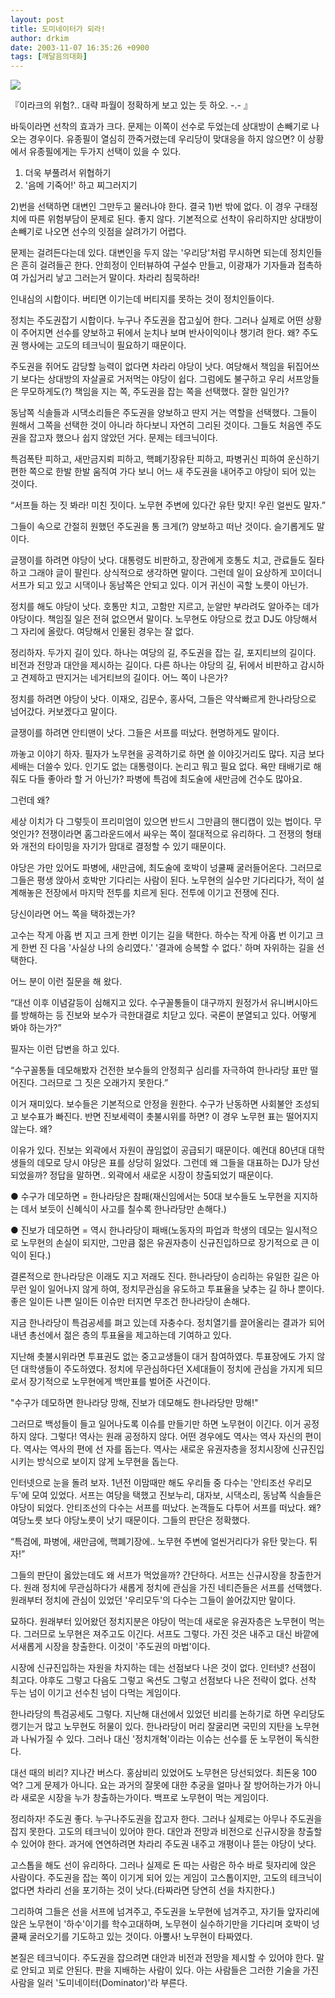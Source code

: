```yaml
---
layout: post
title: 도미네이터가 되라!
author: drkim
date: 2003-11-07 16:35:26 +0900
tags: [깨달음의대화]
---
```


  ![](http://drkimz.com/technote/board/KDR/upimg/1068117788.jpg)


  『이라크의 위험?.. 대략 파월이 정확하게 보고 있는 듯 하오. -.- 』


바둑이라면 선착의 효과가 크다. 문제는 이쪽이 선수로 두었는데 상대방이 손빼기로 나오는 경우이다. 유종필이 열심히 깐죽거렸는데 우리당이 맞대응을 하지 않으면? 이 상황에서 유종필에게는 두가지 선택이 있을 수 있다.

1) 더욱 부풀려서 위협하기  
2) '음메 기죽어!' 하고 찌그러지기

2)번을 선택하면 대변인 그만두고 물러나야 한다. 결국 1)번 밖에 없다. 이 경우 구태정치에 따른 위험부담이 문제로 된다. 좋지 않다. 기본적으로 선착이 유리하지만 상대방이 손빼기로 나오면 선수의 잇점을 살려가기 어렵다. 

문제는 걸려든다는데 있다. 대변인을 두지 않는 '우리당'처럼 무시하면 되는데 정치인들은 흔히 걸려들곤 한다. 안희정이 인터뷰하여 구설수 만들고, 이광재가 기자들과 접촉하여 가십거리 낳고 그러는거 말이다. 차라리 침묵하라! 

인내심의 시합이다. 버티면 이기는데 버티지를 못하는 것이 정치인들이다. 

정치는 주도권잡기 시합이다. 누구나 주도권을 잡고싶어 한다. 그러나 실제로 어떤 상황이 주어지면 선수를 양보하고 뒤에서 눈치나 보며 반사이익이나 챙기려 한다. 왜? 주도권 행사에는 고도의 테크닉이 필요하기 때문이다. 

주도권을 쥐어도 감당할 능력이 없다면 차라리 야당이 낫다. 여당해서 책임을 뒤집어쓰기 보다는 상대방의 자살골로 거저먹는 야당이 쉽다. 그럼에도 불구하고 우리 서프앙들은 무모하게도(?) 책임을 지는 쪽, 주도권을 잡는 쪽을 선택했다. 잘한 일인가?

동남쪽 식솔들과 시댁소리들은 주도권을 양보하고 딴지 거는 역할을 선택했다. 그들이 원해서 그쪽을 선택한 것이 아니라 하다보니 자연히 그리된 것이다. 그들도 처음엔 주도권을 잡고자 했으나 쉽지 않았던 거다. 문제는 테크닉이다. 

특검폭탄 피하고, 새만금지뢰 피하고, 핵폐기장유탄 피하고, 파병귀신 피하여 운신하기 편한 쪽으로 한발 한발 움직여 가다 보니 어느 새 주도권을 내어주고 야당이 되어 있는 것이다. 

“서프들 하는 짓 봐라! 미친 짓이다. 노무현 주변에 있다간 유탄 맞지! 우린 얼씬도 말자.” 

그들이 속으로 간절히 원했던 주도권을 통 크게(?) 양보하고 떠난 것이다. 슬기롭게도 말이다. 

글쟁이를 하려면 야당이 낫다. 대통령도 비판하고, 장관에게 호통도 치고, 관료들도 질타하고 그래야 글이 팔린다. 상식적으로 생각하면 말이다. 그런데 일이 요상하게 꼬이더니 서프가 되고 있고 시댁이나 동남쪽은 안되고 있다. 이거 귀신이 곡할 노릇이 아닌가. 

정치를 해도 야당이 낫다. 호통만 치고, 고함만 지르고, 눈알만 부라려도 알아주는 데가 야당이다. 책임질 일은 전혀 없으면서 말이다. 노무현도 야당으로 컸고 DJ도 야당해서 그 자리에 올랐다. 여당해서 인물된 경우는 잘 없다. 

정리하자. 두가지 길이 있다. 하나는 여당의 길, 주도권을 잡는 길, 포지티브의 길이다. 비전과 전망과 대안을 제시하는 길이다. 다른 하나는 야당의 길, 뒤에서 비판하고 감시하고 견제하고 딴지거는 네거티브의 길이다. 어느 쪽이 나은가? 

정치를 하려면 야당이 낫다. 이재오, 김문수, 홍사덕, 그들은 약삭빠르게 한나라당으로 넘어갔다. 커보겠다고 말이다.

글쟁이를 하려면 안티맨이 낫다. 그들은 서프를 떠났다. 현명하게도 말이다. 

까놓고 이야기 하자. 필자가 노무현을 공격하기로 하면 쓸 이야깃거리도 많다. 지금 보다 세배는 더쓸수 있다. 인기도 없는 대통령이다. 논리고 뭐고 필요 없다. 욕만 태배기로 해줘도 다들 좋아라 할 거 아닌가? 파병에 특검에 최도술에 새만금에 건수도 많아요. 

그런데 왜?

세상 이치가 다 그렇듯이 프리미엄이 있으면 반드시 그만큼의 핸디캡이 있는 법이다. 무엇인가? 전쟁이라면 홈그라운드에서 싸우는 쪽이 절대적으로 유리하다. 그 전쟁의 형태와 개전의 타이밍을 자기가 맘대로 결정할 수 있기 때문이다. 

야당은 가만 있어도 파병에, 새만금에, 최도술에 호박이 넝쿨째 굴러들어온다. 그러므로 그들은 평생 앉아서 호박만 기다리는 사람이 된다. 노무현의 실수만 기다리다가, 적이 설계해놓은 전장에서 마지막 전투를 치르게 된다. 전투에 이기고 전쟁에 진다. 

당신이라면 어느 쪽을 택하겠는가? 

고수는 작게 아홉 번 지고 크게 한번 이기는 길을 택한다. 하수는 작게 아홉 번 이기고 크게 한번 진 다음 '사실상 나의 승리였다.' '결과에 승복할 수 없다.' 하며 자위하는 길을 선택한다. 

어느 분이 이런 질문을 해 왔다. 

“대선 이후 이념갈등이 심해지고 있다. 수구꼴통들이 대구까지 원정가서 유니버시아드를 방해하는 등 진보와 보수가 극한대결로 치닫고 있다. 국론이 분열되고 있다. 어떻게 봐야 하는가?”

필자는 이런 답변을 하고 있다. 

“수구꼴통들 데모해봤자 건전한 보수들의 안정희구 심리를 자극하여 한나라당 표만 떨어진다. 그러므로 그 짓은 오래가지 못한다.”

이거 재미있다. 보수들은 기본적으로 안정을 원한다. 수구가 난동하면 사회불안 조성되고 보수표가 빠진다. 반면 진보세력이 촛불시위를 하면? 이 경우 노무현 표는 떨어지지 않는다. 왜? 

이유가 있다. 진보는 외곽에서 자원이 끊임없이 공급되기 때문이다. 예컨대 80년대 대학생들의 데모로 당시 야당은 표를 상당히 잃었다. 그런데 왜 그들을 대표하는 DJ가 당선되었을까? 정답을 말하면.. 외곽에서 새로운 시장이 창출되었기 때문이다. 

● 수구가 데모하면 = 한나라당은 참패(재신임에서는 50대 보수들도 노무현을 지지하는 데서 보듯이 신혜식이 사고를 칠수록 한나라당만 손해다.)

● 진보가 데모하면 = 역시 한나라당이 패배(노동자의 파업과 학생의 데모는 일시적으로 노무현의 손실이 되지만, 그만큼 젊은 유권자층이 신규진입하므로 장기적으로 큰 이익이 된다.)

결론적으로 한나라당은 이래도 지고 저래도 진다. 한나라당이 승리하는 유일한 길은 아무런 일이 일어나지 않게 하여, 정치무관심을 유도하고 투표율을 낮추는 길 하나 뿐이다. 좋은 일이든 나쁜 일이든 이슈만 터지면 무조건 한나라당이 손해다. 

지금 한나라당이 특검공세를 펴고 있는데 자충수다. 정치열기를 끌어올리는 결과가 되어 내년 총선에서 젊은 층의 투표율을 제고하는데 기여하고 있다. 

지난해 촛불시위라면 투표권도 없는 중고교생들이 대거 참여하였다. 투표장에도 가지 않던 대학생들이 주도하였다. 정치에 무관심하다던 X세대들이 정치에 관심을 가지게 되므로서 장기적으로 노무현에게 백만표를 벌어준 사건이다. 

"수구가 데모하면 한나라당 망해, 진보가 데모해도 한나라당만 망해!"

그러므로 백성들이 들고 일어나도록 이슈를 만들기만 하면 노무현이 이긴다. 이거 공정하지 않다. 그렇다! 역사는 원래 공정하지 않다. 어떤 경우에도 역사는 역사 자신의 편이다. 역사는 역사의 편에 선 자를 돕는다. 역사는 새로운 유권자층을 정치시장에 신규진입시키는 방식으로 보이지 않게 노무현을 돕는다. 

인터넷으로 눈을 돌려 보자. 1년전 이맘때만 해도 우리들 중 다수는 '안티조선 우리모두'에 모여 있었다. 서프는 여당을 택했고 진보누리, 대자보, 시댁소리, 동남쪽 식솔들은 야당이 되었다. 안티조선의 다수는 서프를 떠났다. 논객들도 다투어 서프를 떠났다. 왜? 여당노릇 보다 야당노릇이 낫기 때문이다. 그들의 판단은 정확했다. 

“특검에, 파병에, 새만금에, 핵폐기장에.. 노무현 주변에 얼씬거리다가 유탄 맞는다. 튀자!”

그들의 판단이 옳았는데도 왜 서프가 먹었을까? 간단하다. 서프는 신규시장을 창출한거다. 원래 정치에 무관심하다가 새롭게 정치에 관심을 가진 네티즌들은 서프를 선택했다. 원래부터 정치에 관심이 있었던 '우리모두'의 다수는 그들이 쓸어갔지만 말이다. 

묘하다. 원래부터 있어왔던 정치지분은 야당이 먹는데 새로운 유권자층은 노무현이 먹는다. 그러므로 노무현은 져주고도 이긴다. 서프도 그렇다. 가진 것은 내주고 대신 바깥에서새롭게 시장을 창출한다. 이것이 '주도권의 마법'이다. 

시장에 신규진입하는 자원을 차지하는 데는 선점보다 나은 것이 없다. 인터넷? 선점이 최고다. 야후도 그렇고 다음도 그렇고 옥션도 그렇고 선점보다 나은 전략이 없다. 선착 두는 넘이 이기고 선수친 넘이 다먹는 게임이다. 

한나라당의 특검공세도 그렇다. 지난해 대선에서 있었던 비리를 논하기로 하면 우리당도 캥기는거 많고 노무현도 허물이 있다. 한나라당이 머리 잘굴리면 국민의 지탄을 노무현과 나눠가질 수 있다. 그러나 대신 '정치개혁'이라는 이슈는 선수를 둔 노무현이 독식한다. 

대선 때의 비리? 지나간 버스다. 홍삼비리 있었어도 노무현은 당선되었다. 최돈웅 100억? 그게 문제가 아니다. 요는 과거의 잘못에 대한 추궁을 얼마나 잘 방어하는가가 아니라 새로운 시장을 누가 창출하는가이다. 백프로 노무현이 먹는 게임이다. 

정리하자! 주도권 좋다. 누구나주도권을 잡고자 한다. 그러나 실제로는 아무나 주도권을 잡지 못한다. 고도의 테크닉이 있어야 한다. 대안과 전망과 비전으로 신규시장을 창출할 수 있어야 한다. 과거에 연연하려면 차라리 주도권 내주고 개평이나 뜯는 야당이 낫다. 

고스톱을 해도 선이 유리하다. 그러나 실제로 돈 따는 사람은 하수 바로 뒷자리에 앉은 사람이다. 주도권을 잡는 쪽이 이기게 되어 있는 게임이 고스톱이지만, 고도의 테크닉이 없다면 차라리 선을 포기하는 것이 낫다.(타짜라면 당연히 선을 차지한다.)

그리하여 그들은 선을 서프에 넘겨주고, 주도권을 노무현에 넘겨주고, 자기들 앞자리에 앉은 노무현이 '하수'이기를 학수고대하며, 노무현이 실수하기만을 기다리며 호박이 넝쿨째 굴러오기를 기도하고 있는 것이다. 아뿔사! 노무현이 타짜였다. 

본질은 테크닉이다. 주도권을 잡으려면 대안과 비전과 전망을 제시할 수 있어야 한다. 말로 안되고 꾀로 안된다. 판을 지배하는 사람이 있다. 아는 사람들은 그러한 기술을 가진 사람을 일러 '도미네이터(Dominator)'라 부른다.